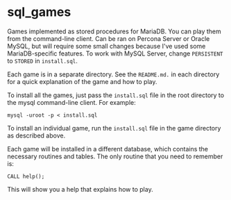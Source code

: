 # sql_games

Games implemented as stored procedures for MariaDB. You can play them from the command-line client. Can be ran on Percona Server or Oracle MySQL, but will require some small changes because I've used some MariaDB-specific features. To work with MySQL Server, change `PERSISTENT` to `STORED` in `install.sql`.

Each game is in a separate directory. See the `README.md.` in each directory for a quick explanation of the game and how to play.

To install all the games, just pass the `install.sql` file in the root directory to the mysql command-line client. For example:

```
mysql -uroot -p < install.sql
```

To install an individual game, run the `install.sql` file in the game directory as described above.

Each game will be installed in a different database, which contains the necessary routines and tables. The only routine that you need to remember is:

```
CALL help();
```

This will show you a help that explains how to play.

